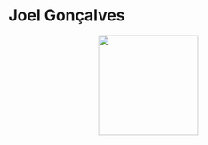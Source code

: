 # **Joel Gonçalves**

<!-- ## Full stack developer -->
<div align="center">
  <a href="https://github.com/joelgon">
  <img height="180em" src="https://github-readme-stats.vercel.app/api?username=joelgon&show_icons=true&theme=tokyonight&include_all_commits=true&count_private=true&hide_rank=true"/>
  <!-- <img height="180em" src="https://github-readme-stats.vercel.app/api/top-langs/?username=joelgon&layout=compact&langs_count=7&theme=tokyonight&count_private=true&hide_rank=true"/> -->
</div>
   
